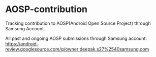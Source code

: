 # AOSP-contribution
Tracking contribution to AOSP(Android Open Source Project) through Samsung Account.

All past and ongoing AOSP submissions through Samsung account: 
https://android-review.googlesource.com/q/owner:deepak.s27%2540samsung.com
